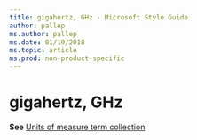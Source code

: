 ```yaml
---
title: gigahertz, GHz - Microsoft Style Guide
author: pallep
ms.author: pallep
ms.date: 01/19/2018
ms.topic: article
ms.prod: non-product-specific
---
```


# gigahertz, GHz

**See** [Units of measure term collection](~/a-z-word-list-term-collections/term-collections/units-of-measure-terms.md)
